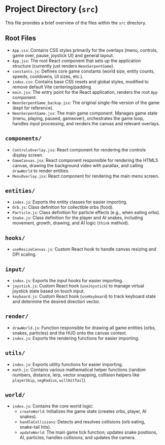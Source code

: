 # Project Directory (`src`)

This file provides a brief overview of the files within the `src` directory.

## Root Files

*   `App.css`: Contains CSS styles primarily for the overlays (menu, controls, game over, pause, joystick UI) and general layout.
*   `App.jsx`: The root React component that sets up the application structure (currently just renders `NeonSerpentGame`).
*   `constants.js`: Defines core game constants (world size, entity counts, speeds, cooldowns, UI sizes, etc.).
*   `index.css`: Contains base CSS resets and global styles, modified to remove default Vite centering/padding.
*   `main.jsx`: The entry point for the React application, renders the root `App` component.
*   `NeonSerpentGame_backup.jsx`: The original single-file version of the game (kept for reference).
*   `NeonSerpentGame.jsx`: The main game component. Manages game state (menu, playing, paused, gameover), orchestrates the game loop, handles input processing, and renders the canvas and relevant overlays.

## `components/`

*   `ControlsOverlay.jsx`: React component for rendering the controls display screen.
*   `GameCanvas.jsx`: React component responsible for rendering the HTML5 canvas, drawing the background video with parallax, and calling `drawWorld` to render entities.
*   `MenuOverlay.jsx`: React component for rendering the main menu screen.

## `entities/`

*   `index.js`: Exports the entity classes for easier importing.
*   `Orb.js`: Class definition for collectible orbs (food).
*   `Particle.js`: Class definition for particle effects (e.g., when eating orbs).
*   `Snake.js`: Class definition for the player and AI snakes, including movement, growth, drawing, and AI logic (`think` method).

## `hooks/`

*   `useResizeCanvas.js`: Custom React hook to handle canvas resizing and DPI scaling.

## `input/`

*   `index.js`: Exports the input hooks for easier importing.
*   `joystick.js`: Custom React hook (`useJoystick`) to manage virtual joystick state based on touch input.
*   `keyboard.js`: Custom React hook (`useKeyboard`) to track keyboard state and determine the desired direction vector.

## `render/`

*   `drawWorld.js`: Function responsible for drawing all game entities (orbs, snakes, particles) and the HUD onto the canvas context.
*   `index.js`: Exports the rendering functions for easier importing.

## `utils/`

*   `index.js`: Exports utility functions for easier importing.
*   `math.js`: Contains various mathematical helper functions (random numbers, distance, lerp, vector snapping, collision helpers like `playerSkip`, `segRadius`, `willHitTail`).

## `world/`

*   `index.js`: Contains the core world logic:
    *   `createWorld`: Initializes the game state (creates orbs, player, AI snakes).
    *   `handleCollisions`: Detects and resolves collisions (orb eating, snake-tail hits).
    *   `updateWorld`: The main game tick function; updates snake positions, AI, particles, handles collisions, and updates the camera.
